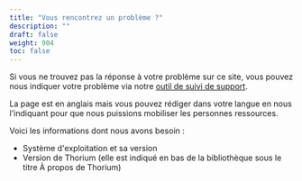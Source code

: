 ```yaml
---
title: "Vous rencontrez un problème ?"
description: ""
draft: false
weight: 904
toc: false
---
```


Si vous ne trouvez pas la réponse à votre problème sur ce site, vous pouvez nous indiquer votre problème via notre [outil de suivi de support](https://github.com/edrlab/thorium-reader-doc/issues/new).

La page est en anglais mais vous pouvez rédiger dans votre langue en nous l'indiquant pour que nous puissions mobiliser les personnes ressources.

Voici les informations dont nous avons besoin : 

* Système d'exploitation et sa version 
* Version de Thorium (elle est indiqué en bas de la bibliothèque sous le titre À propos de Thorium)

